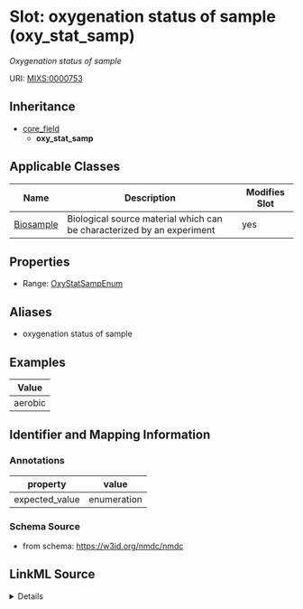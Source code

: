 # Slot: oxygenation status of sample (oxy_stat_samp)


_Oxygenation status of sample_



URI: [MIXS:0000753](https://w3id.org/mixs/0000753)




## Inheritance

* [core_field](core_field.md)
    * **oxy_stat_samp**





## Applicable Classes

| Name | Description | Modifies Slot |
| --- | --- | --- |
[Biosample](Biosample.md) | Biological source material which can be characterized by an experiment |  yes  |







## Properties

* Range: [OxyStatSampEnum](OxyStatSampEnum.md)



## Aliases


* oxygenation status of sample




## Examples

| Value |
| --- |
| aerobic |

## Identifier and Mapping Information





### Annotations

| property | value |
| --- | --- |
| expected_value | enumeration || occurrence | 1 |



### Schema Source


* from schema: https://w3id.org/nmdc/nmdc




## LinkML Source

<details>
```yaml
name: oxy_stat_samp
annotations:
  expected_value:
    tag: expected_value
    value: enumeration
  occurrence:
    tag: occurrence
    value: '1'
description: Oxygenation status of sample
title: oxygenation status of sample
examples:
- value: aerobic
from_schema: https://w3id.org/nmdc/nmdc
aliases:
- oxygenation status of sample
rank: 1000
is_a: core field
slot_uri: MIXS:0000753
multivalued: false
alias: oxy_stat_samp
domain_of:
- Biosample
range: oxy_stat_samp_enum

```
</details>